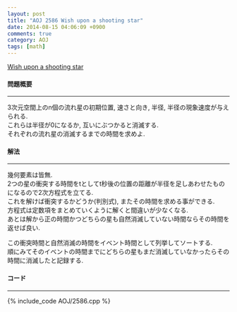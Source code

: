 ```yaml
---
layout: post
title: "AOJ 2586 Wish upon a shooting star"
date: 2014-08-15 04:06:09 +0900
comments: true
category: AOJ
tags: [math]
---
```


[Wish upon a shooting star](http://judge.u-aizu.ac.jp/onlinejudge/description.jsp?id=2586)

#### 問題概要

****

3次元空間上のn個の流れ星の初期位置, 速さと向き, 半径, 半径の現象速度が与えられる.  
これらは半径が0になるか, 互いにぶつかると消滅する.  
それぞれの流れ星の消滅するまでの時間を求めよ.

#### 解法

****

幾何要素は皆無.  
2つの星の衝突する時間をtとしてt秒後の位置の距離が半径を足しあわせたものになるので2次方程式を立てる.  
これを解けば衝突するかどうか(判別式), またその時間を求める事ができる.  
方程式は定数項をまとめていくように解くと間違いが少なくなる.  
あとは解から正の時間かつどちらの星も自然消滅していない時間ならその時間を返せば良い.  
  
この衝突時間と自然消滅の時間をイベント時間として列挙してソートする.  
順にみてそのイベントの時間までにどちらの星もまだ消滅していなかったらその時間に消滅したと記録する.  

#### コード

****

{% include_code AOJ/2586.cpp %}
